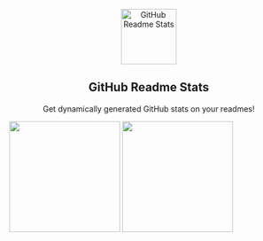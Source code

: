 <p align="center">
 <img width="100px" src="https://avatars.githubusercontent.com/u/72668966?s=460&u=97f254d708922d59c4eb43f2e0b460212c6d2b3f&v=4" align="center" alt="GitHub Readme Stats" />
 <h2 align="center">GitHub Readme Stats</h2>
 <p align="center">Get dynamically generated GitHub stats on your readmes!</p>
</p>
<div>
  <img height="200" align="center" src="https://github-readme-stats.vercel.app/api?username=Fabio-A-Sa&?count_private=true&show_icons=true&theme=dracula&include_all_commits=true&count_private=true" >
  <img height="200" align="center" src="https://github-readme-stats.vercel.app/api/top-langs/?username=Fabio-A-Sa&theme=dracula">
</div>
